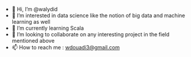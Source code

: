 - 👋 Hi, I’m @walydid
- 👀 I’m interested in data science like the notion of big data and machine learning as well
- 🌱 I’m currently learning Scala
- 💞️ I’m looking to collaborate on any interesting project in the field mentioned above
- 📫 How to reach me : wdouadi3@gmail.com

<!---
walydid/walydid is a ✨ special ✨ repository because its `README.md` (this file) appears on your GitHub profile.
You can click the Preview link to take a look at your changes.
--->
